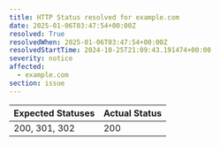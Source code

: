 ```yaml
---
title: HTTP Status resolved for example.com
date: 2025-01-06T03:47:54+00:00Z
resolved: True
resolvedWhen: 2025-01-06T03:47:54+00:00Z
resolvedStartTime: 2024-10-25T21:09:43.191474+00:00
severity: notice
affected:
  - example.com
section: issue
---
```


| Expected Statuses | Actual Status  |
|-------------------|----------------|
| 200, 301, 302 | 200 |

